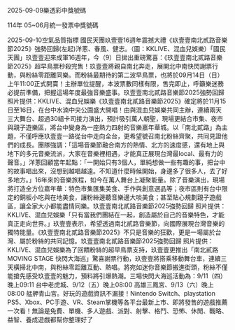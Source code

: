 
2025-09-09樂透彩中獎號碼

                                
114年 05~06月統一發票中獎號碼
                             
2025-09-10空氣品質指標
                              國民天團玖壹壹16週年震撼大禮《玖壹壹南北貳路音樂節2025》強勢回歸(左起)洋蔥、春風、健志。（圖：KKLIVE、混血兒娛樂）「國民天團」玖壹壹迎來成軍16週年，今（9）日拋出重磅驚喜：《玖壹壹南北貳路音樂節2025》超早鳥票秒殺完售！玖壹壹將親自南北奔走，展開北中南快閃謝票行動，與粉絲零距離同樂。而粉絲最期待的第二波早鳥票，也將於09月14日（日）上午11:00正式開賣！主辦單位提醒，本波票數同樣有限，售完即止，呼籲樂迷務必提前準備，把握這場年度最強音樂盛事。玖壹壹南北貳路音樂節2025強勢回歸 照片提供：KKLIVE、混血兒娛樂《玖壹壹南北貳路音樂節2025》確定將於11月15日至16日，在台中水湳中央公園盛大開唱！由與混血兒娛樂共同主辦，連續兩天三大舞台、超過30組卡司接力演出，預計吸引萬人朝聖，現場更結合市集、夜市與親子遊樂區，將台中變身為一座熱力四射的音樂嘉年華城。以「南北貳路」為主題，不僅呼應玖壹壹一路從台中走向全台，更希望號召南北粉絲齊聚，共同見證他們的成長。團隊強調：「這場音樂節融合南方的熱情、北方的速度感，還有地上與地下的多元音樂流派，大家在音樂裡相遇，才能真正展現台灣最local、最有力的聲音。」洋蔥回顧當年起點：「一開始只有3個人，單純想做一些有趣的事，把台中的故事唱出來，沒想到越唱越遠。不知道什麼時候開始，身邊多了很多人，去了好多地方。」16年來的音樂旅程，如今在萬人舞台上凝聚能量。除了音樂演出，現場將打造全方位嘉年華：特色市集匯集美食、手作與創意選品等；夜市區則有台中限定的銅板小吃與在地美食，讓粉絲邊聽音樂邊大啖美食；甚至貼心規劃親子遊戲區，讓全家大小都能盡情同樂。玖壹壹南北貳路音樂節2025強勢回歸 照片提供：KKLIVE、混血兒娛樂「只有當我們團結在一起，創造屬於自己的音樂特色，才能真正走向世界。」玖壹壹表示，希望透過南北貳路音樂節，向國際展現台灣音樂的獨特能量。《玖壹壹南北貳路音樂節2025》不只是音樂的狂歡，更是一場屬於台灣、屬於粉絲的共同記憶。玖壹壹南北貳路音樂節2025強勢回歸 照片提供：KKLIVE、混血兒娛樂為了回饋粉絲的超早鳥票支持，玖壹壹更推出「南北貳路 MOVING STAGE 快閃大海巡」驚喜謝票行動，玖壹壹將搭乘移動舞台車，連續三天橫掃北中南，與粉絲零距離互動、熱唱。將宛如迷你音樂節搬進街頭，粉絲不僅能搶先感受玖壹壹的魅力，預料將引爆熱潮。三場快閃大海巡活動為：9/11（四）晚上09:11 台中老虎城、9/12（五）晚上08:00 高雄三鳳宮、9/13（六）晚上08:00 艋舺青山宮。好玩的遊戲資訊不漏接！Nintendo Switch、playstation PS5、Xbox、PC手遊、VR、Steam掌機等各平台最新上市、即將發售的遊戲推薦一次看！無論是免費、單機、多人遊戲、派對、射擊、格鬥、恐怖、休閒、戰略、益智、養成遊戲都幫你整理好了